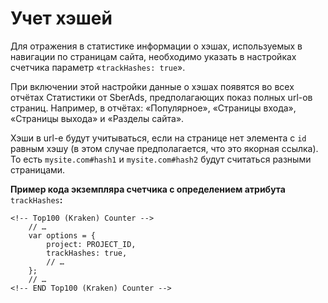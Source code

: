 # Учет хэшей

Для отражения в статистике информации о хэшах, используемых в навигации по страницам сайта, необходимо указать в настройках счетчика параметр «`trackHashes: true`».

При включении этой настройки данные о хэшах появятся во всех отчётах Статистики от SberAds, предполагающих показ полных url-ов страниц. Например, в отчётах: «Популярное», «Страницы входа», «Страницы выхода» и «Разделы сайта».

Хэши в url-е будут учитываться, если на странице нет элемента с `id` равным хэшу (в этом случае предполагается, что это якорная ссылка). То есть `mysite.com#hash1` и `mysite.com#hash2` будут считаться разными страницами.

**Пример кода экземпляра счетчика с определением атрибута** `trackHashes`**:**

```
<!-- Top100 (Kraken) Counter -->
    // …
    var options = {
        project: PROJECT_ID,
        trackHashes: true,
        // …
    };
    // …
<!-- END Top100 (Kraken) Counter -->
```
